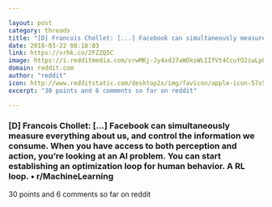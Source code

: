 ```yaml
---

layout: post
category: threads
title: "[D] Francois Chollet: [...] Facebook can simultaneously measure everything about us, and control the information we consume. When you have access to both perception and action, you’re looking at an AI problem. You can start establishing an optimization loop for human behavior. A RL loop."
date: 2018-03-22 08:18:03
link: https://vrhk.co/2FZZQ5C
image: https://i.redditmedia.com/vrwMKj-Jy4xdJ7aWOksWLIIfVt4CcuYO2iwLpC0t0bk.jpg?w=320&s=7d62aa79e80c9d950d8a0030f403dbc3
domain: reddit.com
author: "reddit"
icon: http://www.redditstatic.com/desktop2x/img/favicon/apple-icon-57x57.png
excerpt: "30 points and 6 comments so far on reddit"

---
```


### [D] Francois Chollet: [...] Facebook can simultaneously measure everything about us, and control the information we consume. When you have access to both perception and action, you’re looking at an AI problem. You can start establishing an optimization loop for human behavior. A RL loop. • r/MachineLearning

30 points and 6 comments so far on reddit